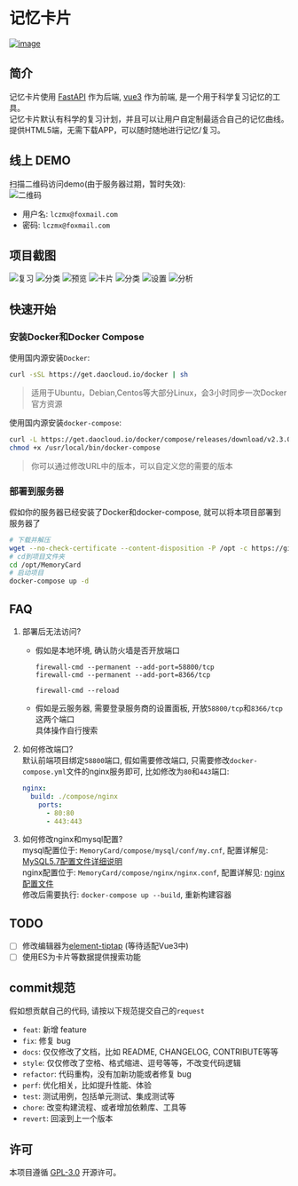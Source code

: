# 记忆卡片

[![image](https://badgen.net/badge/license/GPL-3.0/green)](https://github.com/lczmx/MemoryCard/blob/main/LICENSE)

## 简介

记忆卡片使用 [FastAPI](https://github.com/tiangolo/fastapi) 作为后端, [vue3](https://github.com/vuejs/core) 作为前端, 是一个用于科学复习记忆的工具。  
记忆卡片默认有科学的复习计划，并且可以让用户自定制最适合自己的记忆曲线。提供HTML5端，无需下载APP，可以随时随地进行记忆/复习。

## 线上 DEMO

扫描二维码访问demo(由于服务器过期，暂时失效):  
![二维码](https://file.lczmx.top/lfs/MemoryCard/QRcode.png)

- 用户名: `lczmx@foxmail.com`
- 密码: `lczmx@foxmail.com`

## 项目截图

![复习](https://file.lczmx.top/lfs/MemoryCard/review-page.png)
![分类](https://file.lczmx.top/lfs/MemoryCard/review-page-category-filter.png)
![预览](https://file.lczmx.top/lfs/MemoryCard/review-mode.png)
![卡片](https://file.lczmx.top/lfs/MemoryCard/card-page.png)
![分类](https://file.lczmx.top/lfs/MemoryCard/category-page.png)
![设置](https://file.lczmx.top/lfs/MemoryCard/settings-page.png)
![分析](https://file.lczmx.top/lfs/MemoryCard/analyse-review.png)

## 快速开始

### 安装Docker和Docker Compose

使用国内源安装`Docker`:  

```bash
curl -sSL https://get.daocloud.io/docker | sh
```

> 适用于Ubuntu，Debian,Centos等大部分Linux，会3小时同步一次Docker官方资源  

使用国内源安装`docker-compose`:  

```bash
curl -L https://get.daocloud.io/docker/compose/releases/download/v2.3.0/docker-compose-`uname -s`-`uname -m` > /usr/local/bin/docker-compose
chmod +x /usr/local/bin/docker-compose
```

> 你可以通过修改URL中的版本，可以自定义您的需要的版本  

### 部署到服务器

假如你的服务器已经安装了Docker和docker-compose, 就可以将本项目部署到服务器了

```bash
# 下载并解压
wget --no-check-certificate --content-disposition -P /opt -c https://github.com/lczmx/MemoryCard/releases/download/v0.2.1/memorycard-0.2.1.tar.gz&&tar -zxvf /opt/memorycard-0.2.1.tar.gz -C /opt 
# cd到项目文件夹
cd /opt/MemoryCard
# 启动项目
docker-compose up -d
```

## FAQ

1. 部署后无法访问?
   - 假如是本地环境, 确认防火墙是否开放端口

     ```base
     firewall-cmd --permanent --add-port=58800/tcp
     firewall-cmd --permanent --add-port=8366/tcp
    
     firewall-cmd --reload
     ```

   - 假如是云服务器, 需要登录服务商的设置面板, 开放`58800/tcp`和`8366/tcp`这两个端口  
    具体操作自行搜索
2. 如何修改端口?  
   默认前端项目绑定`58800`端口, 假如需要修改端口, 只需要修改`docker-compose.yml`文件的nginx服务即可, 比如修改为`80`和`443`端口:

   ```yaml
   nginx:
     build: ./compose/nginx
       ports:
         - 80:80
         - 443:443
   ```

3. 如何修改nginx和mysql配置?  
   mysql配置位于: `MemoryCard/compose/mysql/conf/my.cnf`, 配置详解见: [MySQL5.7配置文件详细说明](https://developer.aliyun.com/article/838873)  
   nginx配置位于: `MemoryCard/compose/nginx/nginx.conf`, 配置详解见: [nginx配置文件](https://www.cnblogs.com/lczmx/p/14978241.html#%E4%BA%86%E8%A7%A3%E9%85%8D%E7%BD%AE%E6%96%87%E4%BB%B6)  
   修改后需要执行: `docker-compose up --build`, 重新构建容器

## TODO

- [ ] 修改编辑器为[element-tiptap](https://github.com/Leecason/element-tiptap) (等待适配Vue3中)
- [ ] 使用ES为卡片等数据提供搜索功能

## commit规范

假如想贡献自己的代码, 请按以下规范提交自己的`request`

- `feat`: 新增 feature
- `fix`: 修复 bug
- `docs`: 仅仅修改了文档，比如 README, CHANGELOG, CONTRIBUTE等等
- `style`: 仅仅修改了空格、格式缩进、逗号等等，不改变代码逻辑
- `refactor`: 代码重构，没有加新功能或者修复 bug
- `perf`: 优化相关，比如提升性能、体验
- `test`: 测试用例，包括单元测试、集成测试等
- `chore`: 改变构建流程、或者增加依赖库、工具等
- `revert`: 回滚到上一个版本

## 许可

本项目遵循 [GPL-3.0](https://github.com/lczmx/MemoryCard/blob/main/LICENSE) 开源许可。
